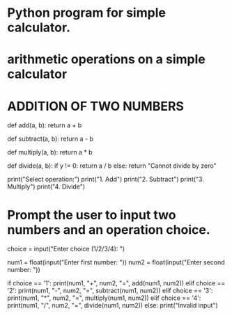 # Python program for simple calculator.
# arithmetic operations on a simple calculator

# ADDITION OF TWO NUMBERS
def add(a, b):
    return a + b

def subtract(a, b):
    return a - b

def multiply(a, b):
    return a * b

def divide(a, b):
    if y != 0:
        return a / b
    else:
        return "Cannot divide by zero"

print("Select operation:")
print("1. Add")
print("2. Subtract")
print("3. Multiply")
print("4. Divide")

# Prompt the user to input two numbers and an operation choice.
choice = input("Enter choice (1/2/3/4): ")

num1 = float(input("Enter first number: "))
num2 = float(input("Enter second number: "))

if choice == '1':
    print(num1, "+", num2, "=", add(num1, num2))
elif choice == '2':
    print(num1, "-", num2, "=", subtract(num1, num2))
elif choice == '3':
    print(num1, "*", num2, "=", multiply(num1, num2))
elif choice == '4':
    print(num1, "/", num2, "=", divide(num1, num2))
else:
    print("Invalid input")

